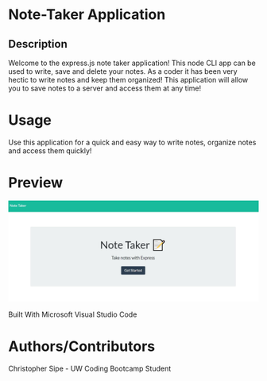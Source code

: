 # Note-Taker Application

## Description
Welcome to the express.js note taker application! This node CLI app can be used to write, save and delete your notes.
As a coder it has been very hectic to write notes and keep them organized! This application will allow you to save notes to a server and access them at any time!

# Usage
Use this application for a quick and easy way to write notes, organize notes and access them quickly!

# Preview
![picture](public/assets/preview.jpg)

Built With
Microsoft Visual Studio Code

# Authors/Contributors
Christopher Sipe - UW Coding Bootcamp Student